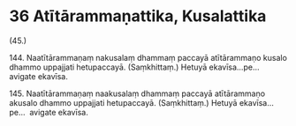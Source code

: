 # 36 Atītārammaṇattika, Kusalattika

(45.)

144\. Naatītārammaṇaṃ nakusalaṃ dhammaṃ paccayā atītārammaṇo kusalo dhammo uppajjati hetupaccayā. (Saṃkhittaṃ.) Hetuyā ekavīsa…pe…  avigate ekavīsa.

145\. Naatītārammaṇaṃ naakusalaṃ dhammaṃ paccayā atītārammaṇo akusalo dhammo uppajjati hetupaccayā. (Saṃkhittaṃ.) Hetuyā ekavīsa…pe…  avigate ekavīsa.
